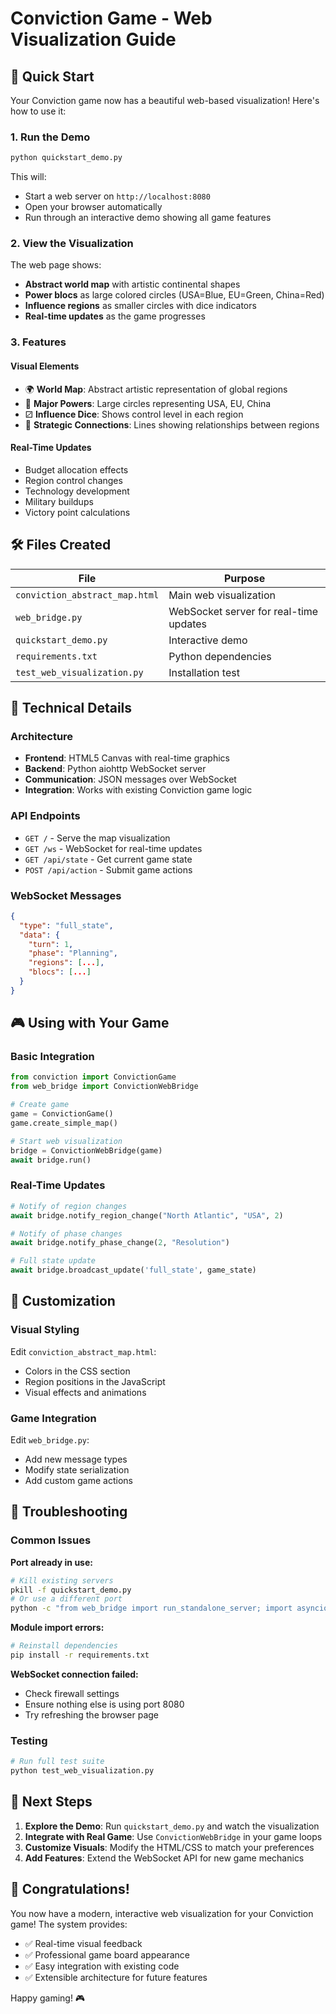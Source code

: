 # Conviction Game - Web Visualization Guide

## 🎯 Quick Start

Your Conviction game now has a beautiful web-based visualization! Here's how to use it:

### 1. Run the Demo
```bash
python quickstart_demo.py
```

This will:
- Start a web server on `http://localhost:8080`
- Open your browser automatically
- Run through an interactive demo showing all game features

### 2. View the Visualization

The web page shows:
- **Abstract world map** with artistic continental shapes
- **Power blocs** as large colored circles (USA=Blue, EU=Green, China=Red)
- **Influence regions** as smaller circles with dice indicators
- **Real-time updates** as the game progresses

### 3. Features

#### Visual Elements
- 🌍 **World Map**: Abstract artistic representation of global regions
- 🔵 **Major Powers**: Large circles representing USA, EU, China
- ⚂ **Influence Dice**: Shows control level in each region
- 🔗 **Strategic Connections**: Lines showing relationships between regions

#### Real-Time Updates
- Budget allocation effects
- Region control changes
- Technology development
- Military buildups
- Victory point calculations

## 🛠️ Files Created

| File | Purpose |
|------|---------|
| `conviction_abstract_map.html` | Main web visualization |
| `web_bridge.py` | WebSocket server for real-time updates |
| `quickstart_demo.py` | Interactive demo |
| `requirements.txt` | Python dependencies |
| `test_web_visualization.py` | Installation test |

## 🔧 Technical Details

### Architecture
- **Frontend**: HTML5 Canvas with real-time graphics
- **Backend**: Python aiohttp WebSocket server
- **Communication**: JSON messages over WebSocket
- **Integration**: Works with existing Conviction game logic

### API Endpoints
- `GET /` - Serve the map visualization
- `GET /ws` - WebSocket for real-time updates
- `GET /api/state` - Get current game state
- `POST /api/action` - Submit game actions

### WebSocket Messages
```json
{
  "type": "full_state",
  "data": {
    "turn": 1,
    "phase": "Planning",
    "regions": [...],
    "blocs": [...]
  }
}
```

## 🎮 Using with Your Game

### Basic Integration
```python
from conviction import ConvictionGame
from web_bridge import ConvictionWebBridge

# Create game
game = ConvictionGame()
game.create_simple_map()

# Start web visualization
bridge = ConvictionWebBridge(game)
await bridge.run()
```

### Real-Time Updates
```python
# Notify of region changes
await bridge.notify_region_change("North Atlantic", "USA", 2)

# Notify of phase changes
await bridge.notify_phase_change(2, "Resolution")

# Full state update
await bridge.broadcast_update('full_state', game_state)
```

## 🎨 Customization

### Visual Styling
Edit `conviction_abstract_map.html`:
- Colors in the CSS section
- Region positions in the JavaScript
- Visual effects and animations

### Game Integration
Edit `web_bridge.py`:
- Add new message types
- Modify state serialization
- Add custom game actions

## 🚨 Troubleshooting

### Common Issues

**Port already in use:**
```bash
# Kill existing servers
pkill -f quickstart_demo.py
# Or use a different port
python -c "from web_bridge import run_standalone_server; import asyncio; asyncio.run(run_standalone_server())"
```

**Module import errors:**
```bash
# Reinstall dependencies
pip install -r requirements.txt
```

**WebSocket connection failed:**
- Check firewall settings
- Ensure nothing else is using port 8080
- Try refreshing the browser page

### Testing
```bash
# Run full test suite
python test_web_visualization.py
```

## 🎯 Next Steps

1. **Explore the Demo**: Run `quickstart_demo.py` and watch the visualization
2. **Integrate with Real Game**: Use `ConvictionWebBridge` in your game loops
3. **Customize Visuals**: Modify the HTML/CSS to match your preferences
4. **Add Features**: Extend the WebSocket API for new game mechanics

## 🎉 Congratulations!

You now have a modern, interactive web visualization for your Conviction game! The system provides:

- ✅ Real-time visual feedback
- ✅ Professional game board appearance  
- ✅ Easy integration with existing code
- ✅ Extensible architecture for future features

Happy gaming! 🎮
